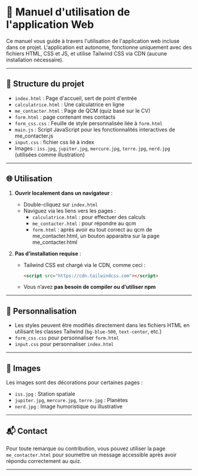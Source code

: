# 📘 Manuel d'utilisation de l'application Web

Ce manuel vous guide à travers l'utilisation de l'application web incluse dans ce projet. L'application est autonome, fonctionne uniquement avec des fichiers HTML, CSS et JS, et utilise Tailwind CSS via CDN (aucune installation nécessaire).

---

## 📁 Structure du projet

- `index.html` : Page d'accueil, sert de point d'entrée
- `calculatrice.html` : Une calculatrice en ligne
- `me_contacter.html` : Page de QCM (quiz basé sur le CV)
- `form.html` : page contenant mes contacts
- `form_css.css` : Feuille de style personnalisée liée à `form.html`
- `main.js` : Script JavaScript pour les fonctionnalités interactives de me_contacter.js
- `input.css` : fichier css lié à index
- Images : `iss.jpg`, `jupiter.jpg`, `mercure.jpg`, `terre.jpg`, `nerd.jpg` (utilisées comme illustration)

---

## 🌐 Utilisation

1. **Ouvrir localement dans un navigateur** :
   - Double-cliquez sur `index.html`
   - Naviguez via les liens vers les pages :
     - `calculatrice.html` : pour effectuer des calculs
     - `me_contacter.html` : pour répondre au qcm
     - `form.html` : après avoir eu tout correct au qcm de me_contacter.html, un bouton apparaitra sur la page me_contacter.html

2. **Pas d’installation requise** :
   - Tailwind CSS est chargé via le CDN, comme ceci :
     ```html
     <script src="https://cdn.tailwindcss.com"></script>
     ```
   - Vous n’avez **pas besoin de compiler ou d’utiliser npm**

---

## 🎨 Personnalisation

- Les styles peuvent être modifiés directement dans les fichiers HTML en utilisant les classes Tailwind (`bg-blue-500`, `text-center`, etc.)
- `form_css.css` pour personnaliser `form.html`
- `input.css` pour personnaliser `index.html`

---

## 📸 Images

Les images sont des décorations pour certaines pages :
- `iss.jpg` : Station spatiale
- `jupiter.jpg`, `mercure.jpg`, `terre.jpg` : Planètes
- `nerd.jpg` : Image humoristique ou illustrative

---

## 📬 Contact

Pour toute remarque ou contribution, vous pouvez utiliser la page `me_contacter.html` pour soumettre un message accessible après avoir répondu correctement au quiz.

---
